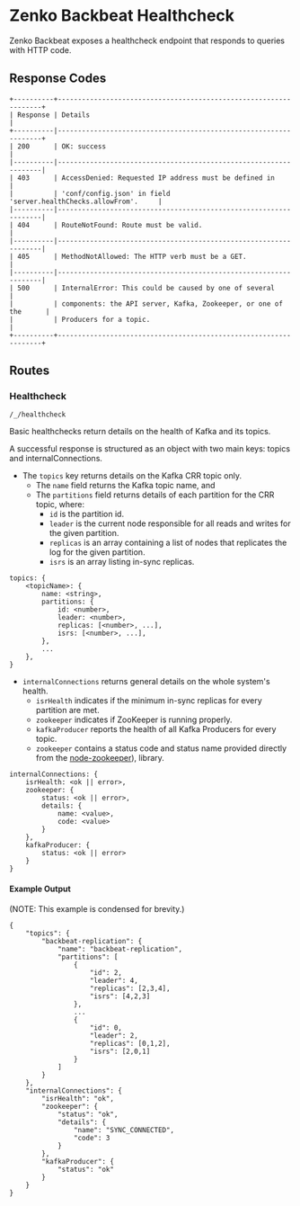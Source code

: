 # Zenko Backbeat Healthcheck

Zenko Backbeat exposes a healthcheck endpoint that responds to queries with
HTTP code.

## Response Codes

```
+----------+------------------------------------------------------------------+
| Response | Details                                                          |
+----------|------------------------------------------------------------------+
| 200      | OK: success                                                      |
|----------|------------------------------------------------------------------|
| 403      | AccessDenied: Requested IP address must be defined in            |
|          | 'conf/config.json' in field 'server.healthChecks.allowFrom'.     |
|----------|------------------------------------------------------------------|
| 404      | RouteNotFound: Route must be valid.                              |
|----------|------------------------------------------------------------------|
| 405      | MethodNotAllowed: The HTTP verb must be a GET.                   |
|----------|------------------------------------------------------------------|
| 500      | InternalError: This could be caused by one of several            |
|          | components: the API server, Kafka, Zookeeper, or one of the      |
|          | Producers for a topic.                                           |
+----------+------------------------------------------------------------------+
```

## Routes

### Healthcheck

 `/_/healthcheck`

Basic healthchecks return details on the health of Kafka and its topics.

A successful response is structured as an object with two main keys:
topics and internalConnections.

* The `topics` key returns details on the Kafka CRR topic only.
  * The `name` field returns the Kafka topic name, and
  * The `partitions` field returns details of each partition for the CRR topic,
    where:
    * `id` is the partition id.
    * `leader` is the current node responsible for all reads and writes for
      the given partition.
    * `replicas` is an array containing a list of nodes that replicates the
      log for the given partition.
    * `isrs` is an array listing in-sync replicas.

```
topics: {
    <topicName>: {
        name: <string>,
        partitions: {
            id: <number>,
            leader: <number>,
            replicas: [<number>, ...],
            isrs: [<number>, ...],
        },
        ...
    },
}
```

* `internalConnections` returns general details on the whole system's health.
  * `isrHealth` indicates if the minimum in-sync replicas for every partition
    are met.
  * `zookeeper` indicates if ZooKeeper is running properly.
  * `kafkaProducer` reports the health of all Kafka Producers for
    every topic.
  * `zookeeper` contains a status code and status name provided directly from the
    [node-zookeeper](https://github.com/alexguan/node-zookeeper-client#state)),
    library.

```
internalConnections: {
    isrHealth: <ok || error>,
    zookeeper: {
        status: <ok || error>,
        details: {
            name: <value>,
            code: <value>
        }
    },
    kafkaProducer: {
        status: <ok || error>
    }
}
```

#### Example Output

(NOTE: This example is condensed for brevity.)

```
{
    "topics": {
        "backbeat-replication": {
            "name": "backbeat-replication",
            "partitions": [
                {
                    "id": 2,
                    "leader": 4,
                    "replicas": [2,3,4],
                    "isrs": [4,2,3]
                },
                ...
                {
                    "id": 0,
                    "leader": 2,
                    "replicas": [0,1,2],
                    "isrs": [2,0,1]
                }
            ]
        }
    },
    "internalConnections": {
        "isrHealth": "ok",
        "zookeeper": {
            "status": "ok",
            "details": {
                "name": "SYNC_CONNECTED",
                "code": 3
            }
        },
        "kafkaProducer": {
            "status": "ok"
        }
    }
}
```

